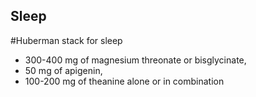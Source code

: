 ## Sleep

#Huberman stack for sleep

- 300-400 mg of magnesium threonate or bisglycinate, 
- 50 mg of apigenin, 
- 100-200 mg of theanine alone or in combination
